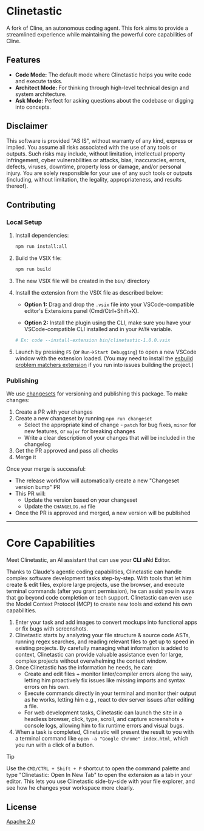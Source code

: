 # Clinetastic

A fork of Cline, an autonomous coding agent. This fork aims to provide a streamlined experience while maintaining the powerful core capabilities of Cline.

## Features

- **Code Mode:** The default mode where Clinetastic helps you write code and execute tasks.
- **Architect Mode:** For thinking through high-level technical design and system architecture.
- **Ask Mode:** Perfect for asking questions about the codebase or digging into concepts.

## Disclaimer

This software is provided "AS IS", without warranty of any kind, express or implied. You assume all risks associated with the use of any tools or outputs. Such risks may include, without limitation, intellectual property infringement, cyber vulnerabilities or attacks, bias, inaccuracies, errors, defects, viruses, downtime, property loss or damage, and/or personal injury. You are solely responsible for your use of any such tools or outputs (including, without limitation, the legality, appropriateness, and results thereof).

## Contributing

### Local Setup

1. Install dependencies:

    ```bash
    npm run install:all
    ```

2. Build the VSIX file:
    ```bash
    npm run build
    ```
3. The new VSIX file will be created in the `bin/` directory
4. Install the extension from the VSIX file as described below:

    - **Option 1:** Drag and drop the `.vsix` file into your VSCode-compatible editor's Extensions panel (Cmd/Ctrl+Shift+X).

    - **Option 2:** Install the plugin using the CLI, make sure you have your VSCode-compatible CLI installed and in your `PATH` variable.

    ```bash
    # Ex: code --install-extension bin/clinetastic-1.0.0.vsix
    ```

5. Launch by pressing `F5` (or `Run`->`Start Debugging`) to open a new VSCode window with the extension loaded. (You may need to install the [esbuild problem matchers extension](https://marketplace.visualstudio.com/items?itemName=connor4312.esbuild-problem-matchers) if you run into issues building the project.)

### Publishing

We use [changesets](https://github.com/changesets/changesets) for versioning and publishing this package. To make changes:

1. Create a PR with your changes
2. Create a new changeset by running `npm run changeset`
    - Select the appropriate kind of change - `patch` for bug fixes, `minor` for new features, or `major` for breaking changes
    - Write a clear description of your changes that will be included in the changelog
3. Get the PR approved and pass all checks
4. Merge it

Once your merge is successful:

- The release workflow will automatically create a new "Changeset version bump" PR
- This PR will:
    - Update the version based on your changeset
    - Update the `CHANGELOG.md` file
- Once the PR is approved and merged, a new version will be published

---

# Core Capabilities

Meet Clinetastic, an AI assistant that can use your **CLI** a**N**d **E**ditor.

Thanks to Claude's agentic coding capabilities, Clinetastic can handle complex software development tasks step-by-step. With tools that let him create & edit files, explore large projects, use the browser, and execute terminal commands (after you grant permission), he can assist you in ways that go beyond code completion or tech support. Clinetastic can even use the Model Context Protocol (MCP) to create new tools and extend his own capabilities.

1. Enter your task and add images to convert mockups into functional apps or fix bugs with screenshots.
2. Clinetastic starts by analyzing your file structure & source code ASTs, running regex searches, and reading relevant files to get up to speed in existing projects. By carefully managing what information is added to context, Clinetastic can provide valuable assistance even for large, complex projects without overwhelming the context window.
3. Once Clinetastic has the information he needs, he can:
    - Create and edit files + monitor linter/compiler errors along the way, letting him proactively fix issues like missing imports and syntax errors on his own.
    - Execute commands directly in your terminal and monitor their output as he works, letting him e.g., react to dev server issues after editing a file.
    - For web development tasks, Clinetastic can launch the site in a headless browser, click, type, scroll, and capture screenshots + console logs, allowing him to fix runtime errors and visual bugs.
4. When a task is completed, Clinetastic will present the result to you with a terminal command like `open -a "Google Chrome" index.html`, which you run with a click of a button.

> [!TIP]
> Use the `CMD/CTRL + Shift + P` shortcut to open the command palette and type "Clinetastic: Open In New Tab" to open the extension as a tab in your editor. This lets you use Clinetastic side-by-side with your file explorer, and see how he changes your workspace more clearly.

## License

[Apache 2.0](./LICENSE)
